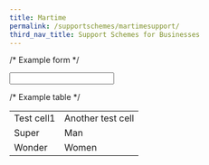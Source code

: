 ```yaml
---
title: Martime
permalink: /supportschemes/martimesupport/
third_nav_title: Support Schemes for Businesses
---
```


/* Example form */
<form>
	<input type="text" id="search">
</form>

/* Example table */
<table>
	<tbody>
		<tr>
			<td>Test cell1</td>
			<td>Another test cell</td>
		</tr>
        <tr>
			<td>Super</td>
			<td>Man</td>
		</tr>
        <tr>
			<td>Wonder</td>
			<td>Women</td>
		</tr>
	</tbody>
</table>

<script>
	$('input#search').quicksearch('table tbody tr');
</script>